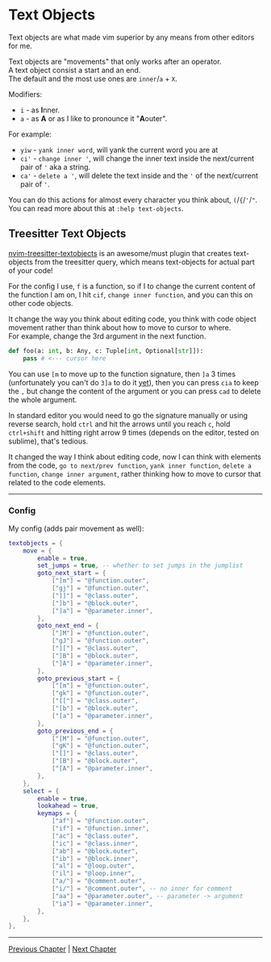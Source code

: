 # Text Objects
Text objects are what made vim superior by any means from other editors for me.

Text objects are "movements" that only works after an operator. \
A text object consist a start and an end. \
The default and the most use ones are `inner`/`a` + `X`.

Modifiers:
* `i` - as **I**nner.
* `a` - as **A** or as I like to pronounce it "**A**outer".

For example:
* `yiw` - `yank inner word`, will yank the current word you are at
* `ci'` - `change inner '`, will change the inner text inside the next/current pair of `'` aka a string.
* `ca'` - `delete a '`, will delete the text inside and the `'` of the next/current pair of `'`.

You can do this actions for almost every character you think about, `(`/`{`/`'`/`"`. \
You can read more about this at `:help text-objects`.

## Treesitter Text Objects
[nvim-treesitter-textobjects](https://github.com/nvim-treesitter/nvim-treesitter-textobjects) is an awesome/must plugin that creates text-objects from the treesitter query, which means text-objects for actual part of your code!

For the config I use, `f` is a function, so if I to change the current content of the function I am on, I hit `cif`, `change inner function`, and you can this on other code objects.

It change the way you think about editing code, you think with code object movement rather than think about how to move to cursor to where. \
For example, change the 3rd argument in the next function.
```python
def foo(a: int, b: Any, c: Tuple[int, Optional[str]]):
	pass # <--- cursor here
```
You can use `[m` to move up to the function signature, then `]a` 3 times (unfortunately you can't do `3]a` to do it [yet](https://github.com/nvim-treesitter/nvim-treesitter-textobjects/issues/231)), then you can press `cia` to keep the `,` but change the content of the argument or you can press `cad` to delete the whole argument.

In standard editor you would need to go the signature manually or using reverse search, hold `ctrl` and hit the arrows until you reach `c`, hold `ctrl+shift` and hitting right arrow 9 times (depends on the editor, tested on sublime), that's tedious.


It changed the way I think about editing code, now I can think with elements from the code, `go to next/prev function`, `yank inner function`, `delete a function`, `change inner argument`, rather thinking how to move to cursor that related to the code elements.

---

### Config
My config (adds pair movement as well):
```lua
textobjects = {
	move = {
		enable = true,
		set_jumps = true, -- whether to set jumps in the jumplist
		goto_next_start = {
			["]m"] = "@function.outer",
			["gj"] = "@function.outer",
			["]]"] = "@class.outer",
			["]b"] = "@block.outer",
			["]a"] = "@parameter.inner",
		},
		goto_next_end = {
			["]M"] = "@function.outer",
			["gJ"] = "@function.outer",
			["]["] = "@class.outer",
			["]B"] = "@block.outer",
			["]A"] = "@parameter.inner",
		},
		goto_previous_start = {
			["[m"] = "@function.outer",
			["gk"] = "@function.outer",
			["[["] = "@class.outer",
			["[b"] = "@block.outer",
			["[a"] = "@parameter.inner",
		},
		goto_previous_end = {
			["[M"] = "@function.outer",
			["gK"] = "@function.outer",
			["[]"] = "@class.outer",
			["[B"] = "@block.outer",
			["[A"] = "@parameter.inner",
		},
	},
	select = {
		enable = true,
		lookahead = true,
		keymaps = {
			["af"] = "@function.outer",
			["if"] = "@function.inner",
			["ac"] = "@class.outer",
			["ic"] = "@class.inner",
			["ab"] = "@block.outer",
			["ib"] = "@block.inner",
			["al"] = "@loop.outer",
			["il"] = "@loop.inner",
			["a/"] = "@comment.outer",
			["i/"] = "@comment.outer", -- no inner for comment
			["aa"] = "@parameter.outer", -- parameter -> argument
			["ia"] = "@parameter.inner",
		},
	},
},
```

---

[Previous Chapter](./04-copy-paste-visual.md) | [Next Chapter](./06-splits-and-actual-tabs.md)
